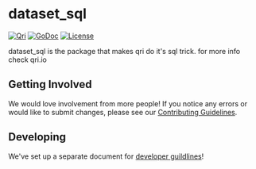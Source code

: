 # dataset_sql

[![Qri](https://img.shields.io/badge/made%20by-qri-magenta.svg?style=flat-square)](https://qri.io)
[![GoDoc](https://godoc.org/github.com/qri-io/dataset_sql?status.svg)](http://godoc.org/github.com/qri-io/dataset_sql)
[![License](https://img.shields.io/github/license/qri-io/dataset_sql.svg?style=flat-square)](./LICENSE)
<!-- [![Codecov](https://img.shields.io/codecov/c/github/qri-io/dataset_sql.svg?style=flat-square)](https://codecov.io/gh/qri-io/dataset_sql)
[![CI](https://img.shields.io/circleci/project/github/qri-io/dataset_sql.svg?style=flat-square)](https://circleci.com/gh/qri-io/dataset_sql) -->

dataset_sql is the package that makes qri do it's sql trick. for more info check qri.io

## Getting Involved

We would love involvement from more people! If you notice any errors or would
like to submit changes, please see our
[Contributing Guidelines](./.github/CONTRIBUTING.md).

## Developing

We've set up a separate document for [developer guildlines](https://github.com/qri-io/dataset_sql/DEVELOPERS.md)!